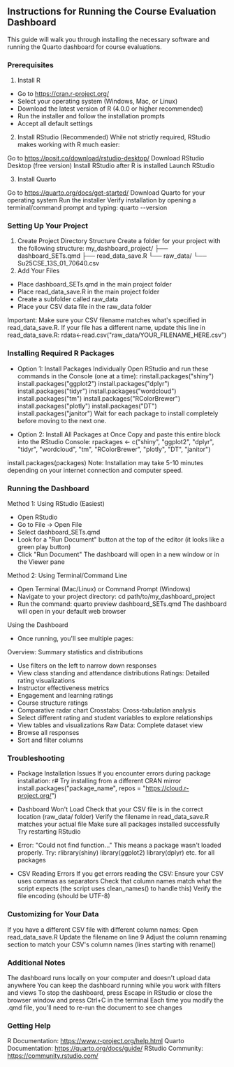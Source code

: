 ## Instructions for Running the Course Evaluation Dashboard

This guide will walk you through installing the necessary software and running the Quarto dashboard for course evaluations.

### Prerequisites

1. Install R

* Go to https://cran.r-project.org/
* Select your operating system (Windows, Mac, or Linux)
* Download the latest version of R (4.0.0 or higher recommended)
* Run the installer and follow the installation prompts
* Accept all default settings

2. Install RStudio (Recommended)
While not strictly required, RStudio makes working with R much easier:

Go to https://posit.co/download/rstudio-desktop/
Download RStudio Desktop (free version)
Install RStudio after R is installed
Launch RStudio

3. Install Quarto

Go to https://quarto.org/docs/get-started/
Download Quarto for your operating system
Run the installer
Verify installation by opening a terminal/command prompt and typing:
   quarto --version

### Setting Up Your Project

1. Create Project Directory Structure
Create a folder for your project with the following structure:
my_dashboard_project/
├── dashboard_SETs.qmd
├── read_data_save.R
└── raw_data/
    └── Su25CSE_13S_01_70640.csv
2. Add Your Files

* Place dashboard_SETs.qmd in the main project folder
* Place read_data_save.R in the main project folder
* Create a subfolder called raw_data
* Place your CSV data file in the raw_data folder

Important: Make sure your CSV filename matches what's specified in read_data_save.R. If your file has a different name, update this line in read_data_save.R:
rdata<-read.csv("raw_data/YOUR_FILENAME_HERE.csv")

### Installing Required R Packages

* Option 1: Install Packages Individually
Open RStudio and run these commands in the Console (one at a time):
rinstall.packages("shiny")
install.packages("ggplot2")
install.packages("dplyr")
install.packages("tidyr")
install.packages("wordcloud")
install.packages("tm")
install.packages("RColorBrewer")
install.packages("plotly")
install.packages("DT")
install.packages("janitor")
Wait for each package to install completely before moving to the next one.

* Option 2: Install All Packages at Once
Copy and paste this entire block into the RStudio Console:
rpackages <- c("shiny", "ggplot2", "dplyr", "tidyr", "wordcloud", 
              "tm", "RColorBrewer", "plotly", "DT", "janitor")

install.packages(packages)
Note: Installation may take 5-10 minutes depending on your internet connection and computer speed.

### Running the Dashboard

Method 1: Using RStudio (Easiest)

* Open RStudio
* Go to File → Open File
* Select dashboard_SETs.qmd
* Look for a "Run Document" button at the top of the editor (it looks like a green play button)
* Click "Run Document"
The dashboard will open in a new window or in the Viewer pane

Method 2: Using Terminal/Command Line

* Open Terminal (Mac/Linux) or Command Prompt (Windows)
* Navigate to your project directory:
   cd path/to/my_dashboard_project
* Run the command:
   quarto preview dashboard_SETs.qmd
The dashboard will open in your default web browser

Using the Dashboard
* Once running, you'll see multiple pages:

Overview: Summary statistics and distributions
* Use filters on the left to narrow down responses
* View class standing and attendance distributions
Ratings: Detailed rating visualizations
* Instructor effectiveness metrics
* Engagement and learning ratings
* Course structure ratings
* Comparative radar chart
Crosstabs: Cross-tabulation analysis
* Select different rating and student variables to explore relationships
* View tables and visualizations
Raw Data: Complete dataset view
* Browse all responses
* Sort and filter columns

### Troubleshooting

* Package Installation Issues
If you encounter errors during package installation:
r# Try installing from a different CRAN mirror
install.packages("package_name", repos = "https://cloud.r-project.org/")

* Dashboard Won't Load
Check that your CSV file is in the correct location (raw_data/ folder)
Verify the filename in read_data_save.R matches your actual file
Make sure all packages installed successfully
Try restarting RStudio

* Error: "Could not find function..."
This means a package wasn't loaded properly. Try:
rlibrary(shiny)
library(ggplot2)
library(dplyr)
etc. for all packages

* CSV Reading Errors
If you get errors reading the CSV:
Ensure your CSV uses commas as separators
Check that column names match what the script expects (the script uses clean_names() to handle this)
Verify the file encoding (should be UTF-8)

### Customizing for Your Data
If you have a different CSV file with different column names:
Open read_data_save.R
Update the filename on line 9
Adjust the column renaming section to match your CSV's column names (lines starting with rename()

### Additional Notes

The dashboard runs locally on your computer and doesn't upload data anywhere
You can keep the dashboard running while you work with filters and views
To stop the dashboard, press Escape in RStudio or close the browser window and press Ctrl+C in the terminal
Each time you modify the .qmd file, you'll need to re-run the document to see changes

### Getting Help

R Documentation: https://www.r-project.org/help.html
Quarto Documentation: https://quarto.org/docs/guide/
RStudio Community: https://community.rstudio.com/